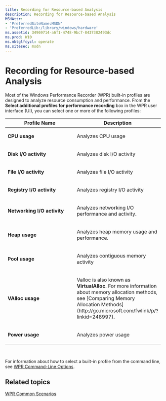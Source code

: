```yaml
---
title: Recording for Resource-based Analysis
description: Recording for Resource-based Analysis
MSHAttr:
- 'PreferredSiteName:MSDN'
- 'PreferredLib:/library/windows/hardware'
ms.assetid: 34969714-a6f1-4748-9bc7-8437382493dc
ms.prod: W10
ms.mktglfcycl: operate
ms.sitesec: msdn
---
```


# Recording for Resource-based Analysis


Most of the Windows Performance Recorder (WPR) built-in profiles are designed to analyze resource consumption and performance. From the **Select additional profiles for performance recording** box in the WPR user interface (UI), you can select one or more of the following profiles:

<table>
<colgroup>
<col width="50%" />
<col width="50%" />
</colgroup>
<thead>
<tr class="header">
<th>Profile Name</th>
<th>Description</th>
</tr>
</thead>
<tbody>
<tr class="odd">
<td><p><strong>CPU usage</strong></p></td>
<td><p>Analyzes CPU usage</p></td>
</tr>
<tr class="even">
<td><p><strong>Disk I/O activity</strong></p></td>
<td><p>Analyzes disk I/O activity</p></td>
</tr>
<tr class="odd">
<td><p><strong>File I/O activity</strong></p></td>
<td><p>Analyzes file I/O activity</p></td>
</tr>
<tr class="even">
<td><p><strong>Registry I/O activity</strong></p></td>
<td><p>Analyzes registry I/O activity</p></td>
</tr>
<tr class="odd">
<td><p><strong>Networking I/O activity</strong></p></td>
<td><p>Analyzes networking I/O performance and activity.</p></td>
</tr>
<tr class="even">
<td><p><strong>Heap usage</strong></p></td>
<td><p>Analyzes heap memory usage and performance.</p></td>
</tr>
<tr class="odd">
<td><p><strong>Pool usage</strong></p></td>
<td><p>Analyzes contiguous memory activity</p></td>
</tr>
<tr class="even">
<td><p><strong>VAlloc usage</strong></p></td>
<td><p>Valloc is also known as <strong>VirtualAlloc</strong>. For more information about memory allocation methods, see [Comparing Memory Allocation Methods](http://go.microsoft.com/fwlink/p/?linkid=248997).</p></td>
</tr>
<tr class="odd">
<td><p><strong>Power usage</strong></p></td>
<td><p>Analyzes power usage</p></td>
</tr>
</tbody>
</table>

 

For information about how to select a built-in profile from the command line, see [WPR Command-Line Options](wpr-command-line-options.md).

## Related topics


[WPR Common Scenarios](windows-performance-recorder-common-scenarios.md)

 

 







